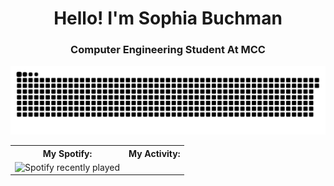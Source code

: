 <h1 align="center">Hello! I'm Sophia Buchman</h1>
<h3 align="center">Computer Engineering Student At MCC</h3>


![GitHub Contribution Snake Animation](https://raw.githubusercontent.com/thesquidgrid/thesquidgrid/output/github-contribution-grid-snake.svg)

<table>
  <tr>
    <th>My Spotify:</th>
    <th>My Activity:</th>
  </tr>
  <tr>
    <td>
      <img src="https://spotify-recently-played-readme.vercel.app/api?user=31n75zap74pmloq7pdfhnkqizocm&width=500" alt="Spotify recently played" width="500">
    </td>
    <td><img src:"https://raw.githubusercontent.com/thesquidgrid/thesquidgrid/output/github-contribution-grid-snake.svg"></td>
  </tr>
</table>
